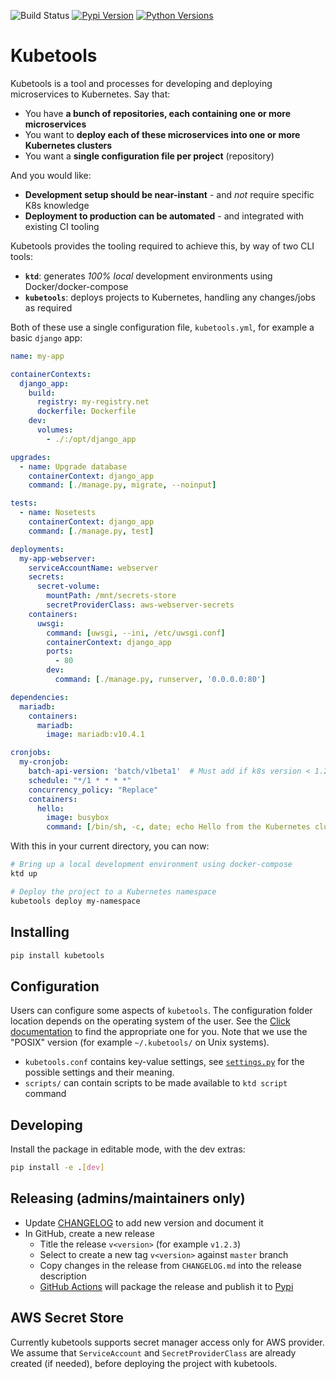 ![Build Status](https://github.com/EDITD/kubetools/actions/workflows/run_tests.yml/badge.svg?branch=master)
[![Pypi Version](https://img.shields.io/pypi/v/kubetools.svg)](https://pypi.org/project/kubetools/)
[![Python Versions](https://img.shields.io/pypi/pyversions/kubetools.svg)](https://pypi.org/project/kubetools/)

# Kubetools

Kubetools is a tool and processes for developing and deploying microservices to Kubernetes. Say that:

+ You have **a bunch of repositories, each containing one or more microservices**
+ You want to **deploy each of these microservices into one or more Kubernetes clusters**
+ You want a **single configuration file per project** (repository)

And you would like:

+ **Development setup should be near-instant** - and _not_ require specific K8s knowledge
+ **Deployment to production can be automated** - and integrated with existing CI tooling

Kubetools provides the tooling required to achieve this, by way of two CLI tools:

+ **`ktd`**: generates _100% local_ development environments using Docker/docker-compose
+ **`kubetools`**: deploys projects to Kubernetes, handling any changes/jobs as required

Both of these use a single configuration file, `kubetools.yml`, for example a basic `django` app:

```yaml
name: my-app

containerContexts:
  django_app:
    build:
      registry: my-registry.net
      dockerfile: Dockerfile
    dev:
      volumes:
        - ./:/opt/django_app

upgrades:
  - name: Upgrade database
    containerContext: django_app
    command: [./manage.py, migrate, --noinput]

tests:
  - name: Nosetests
    containerContext: django_app
    command: [./manage.py, test]

deployments:
  my-app-webserver:
    serviceAccountName: webserver
    secrets:
      secret-volume:
        mountPath: /mnt/secrets-store
        secretProviderClass: aws-webserver-secrets
    containers:
      uwsgi:
        command: [uwsgi, --ini, /etc/uwsgi.conf]
        containerContext: django_app
        ports:
          - 80
        dev:
          command: [./manage.py, runserver, '0.0.0.0:80']

dependencies:
  mariadb:
    containers:
      mariadb:
        image: mariadb:v10.4.1

cronjobs:
  my-cronjob:
    batch-api-version: 'batch/v1beta1'  # Must add if k8s version < 1.21+
    schedule: "*/1 * * * *"
    concurrency_policy: "Replace"
    containers:
      hello:
        image: busybox
        command: [/bin/sh, -c, date; echo Hello from the Kubernetes cluster]
```

With this in your current directory, you can now:

```sh
# Bring up a local development environment using docker-compose
ktd up

# Deploy the project to a Kubernetes namespace
kubetools deploy my-namespace
```

## Installing

```sh
pip install kubetools
```

## Configuration
Users can configure some aspects of `kubetools`. The configuration folder location depends on the
operating system of the user. See the
[Click documentation](https://click.palletsprojects.com/en/8.1.x/api/#click.get_app_dir)
to find the appropriate one for you. Note that we use the "POSIX" version (for example
`~/.kubetools/` on Unix systems).
* `kubetools.conf` contains key-value settings, see [`settings.py`](kubetools/settings.py) for the
  possible settings and their meaning.
* `scripts/` can contain scripts to be made available to `ktd script` command

## Developing

Install the package in editable mode, with the dev extras:

```sh
pip install -e .[dev]
```

## Releasing (admins/maintainers only)
* Update [CHANGELOG](CHANGELOG.md) to add new version and document it
* In GitHub, create a new release
  * Title the release `v<version>` (for example `v1.2.3`)
  * Select to create a new tag `v<version>` against `master` branch
  * Copy changes in the release from `CHANGELOG.md` into the release description
  * [GitHub Actions](https://github.com/EDITD/kubetools/actions) will package the release and
    publish it to [Pypi](https://pypi.org/project/kubetools/)

## AWS Secret Store
Currently kubetools supports secret manager access only for AWS provider.
We assume that `ServiceAccount` and `SecretProviderClass` are already created (if needed), before deploying the project with kubetools.
